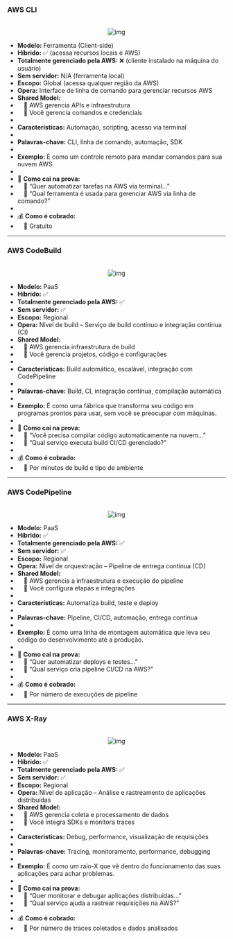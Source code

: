 ### **AWS CLI**

<p align="center">
  <br>
  <img src="../assets/ferramentas-do-desenvolvedor/Command Line Interface.png" alt="img">
</p>

- **Modelo:** Ferramenta (Client-side)
- **Híbrido:** ✅ (acessa recursos locais e AWS)
- **Totalmente gerenciado pela AWS:** ❌ (cliente instalado na máquina do usuário)
- **Sem servidor:** N/A (ferramenta local)
- **Escopo:** Global (acessa qualquer região da AWS)
- **Opera:** Interface de linha de comando para gerenciar recursos AWS
- **Shared Model:**
-  🔹 AWS gerencia APIs e infraestrutura
-  🔹 Você gerencia comandos e credenciais
- 
- **Características:** Automação, scripting, acesso via terminal
- 
- **Palavras-chave:** CLI, linha de comando, automação, SDK
- 
- **Exemplo:** É como um controle remoto para mandar comandos para sua nuvem AWS.
- 
- 📝 **Como cai na prova:**
-  🔹 “Quer automatizar tarefas na AWS via terminal...”
-  🔹 “Qual ferramenta é usada para gerenciar AWS via linha de comando?”
- 
- 💰 **Como é cobrado:**
-  🔹 Gratuito

---

### **AWS CodeBuild**

<p align="center">
  <br>
  <img src="../assets/ferramentas-do-desenvolvedor/CodeBuild.png" alt="img">
</p>

- **Modelo:** PaaS
- **Híbrido:** ✅
- **Totalmente gerenciado pela AWS:** ✅
- **Sem servidor:** ✅
- **Escopo:** Regional
- **Opera:** Nível de build – Serviço de build contínuo e integração contínua (CI)
- **Shared Model:**
-  🔹 AWS gerencia infraestrutura de build
-  🔹 Você gerencia projetos, código e configurações
- 
- **Características:** Build automático, escalável, integração com CodePipeline
- 
- **Palavras-chave:** Build, CI, integração contínua, compilação automática
- 
- **Exemplo:** É como uma fábrica que transforma seu código em programas prontos para usar, sem você se preocupar com máquinas.
- 
- 📝 **Como cai na prova:**
-  🔹 “Você precisa compilar código automaticamente na nuvem...”
-  🔹 “Qual serviço executa build CI/CD gerenciado?”
- 
- 💰 **Como é cobrado:**
-  🔹 Por minutos de build e tipo de ambiente

---

### **AWS CodePipeline**

<p align="center">
  <br>
  <img src="../assets/ferramentas-do-desenvolvedor/CodePipeline.png" alt="img">
</p>

- **Modelo:** PaaS
- **Híbrido:** ✅
- **Totalmente gerenciado pela AWS:** ✅
- **Sem servidor:** ✅
- **Escopo:** Regional
- **Opera:** Nível de orquestração – Pipeline de entrega contínua (CD)
- **Shared Model:**
-  🔹 AWS gerencia a infraestrutura e execução do pipeline
-  🔹 Você configura etapas e integrações
- 
- **Características:** Automatiza build, teste e deploy
- 
- **Palavras-chave:** Pipeline, CI/CD, automação, entrega contínua
- 
- **Exemplo:** É como uma linha de montagem automática que leva seu código do desenvolvimento até a produção.
- 
- 📝 **Como cai na prova:**
-  🔹 “Quer automatizar deploys e testes...”
-  🔹 “Qual serviço cria pipeline CI/CD na AWS?”
- 
- 💰 **Como é cobrado:**
-  🔹 Por número de execuções de pipeline

---

### **AWS X-Ray**

<p align="center">
  <br>
  <img src="../assets/ferramentas-do-desenvolvedor/X Ray.png" alt="img">
</p>

- **Modelo:** PaaS
- **Híbrido:** ✅
- **Totalmente gerenciado pela AWS:** ✅
- **Sem servidor:** ✅
- **Escopo:** Regional
- **Opera:** Nível de aplicação – Análise e rastreamento de aplicações distribuídas
- **Shared Model:**
-  🔹 AWS gerencia coleta e processamento de dados
-  🔹 Você integra SDKs e monitora traces
- 
- **Características:** Debug, performance, visualização de requisições
- 
- **Palavras-chave:** Tracing, monitoramento, performance, debugging
- 
- **Exemplo:** É como um raio-X que vê dentro do funcionamento das suas aplicações para achar problemas.
- 
- 📝 **Como cai na prova:**
-  🔹 “Quer monitorar e debugar aplicações distribuídas...”
-  🔹 “Qual serviço ajuda a rastrear requisições na AWS?”
- 
- 💰 **Como é cobrado:**
-  🔹 Por número de traces coletados e dados analisados
